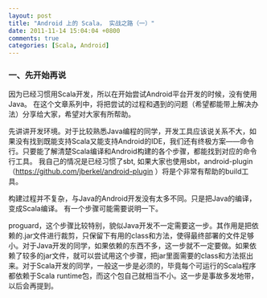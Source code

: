 ```yaml
---
layout: post
title: "Android 上的 Scala， 实战之路（一）"
date: 2011-11-14 15:04:04 +0800
comments: true
categories: [Scala, Android]
---
```


### 一、先开始再说


因为已经习惯用Scala开发，所以在开始尝试Android平台开发的时候，没有使用Java。
在这个文章系列中，将把尝试的过程和遇到的问题（希望都能带上解决办法）分享给大家，希望对大家有所帮助。
<!-- more -->



先讲讲开发环境。对于比较熟悉Java编程的同学，开发工具应该说关系不大，如果没有找到既能支持Scala又能支持Android的IDE，我们还有终极方案——命令行。只要能了解清楚Scala编译和Android构建的各个步骤，都能找到对应的命令行工具。
我自己的情况是已经习惯了sbt, 如果大家也使用sbt，android-plugin（https://github.com/jberkel/android-plugin ）将是个非常有帮助的build工具。

构建过程并不复杂，与Java的Android开发没有太多不同。只是把Java的编译，变成Scala编译。
有一个步骤可能需要说明一下。

proguard，这个步骤比较特别，貌似Java开发不一定需要这一步。其作用是把依赖的.jar文件进行裁剪，只保留下有用的class和方法，使得最终部署的文件足够小。对于Java开发的同学，如果依赖的东西不多，这一步就不一定要做。如果依赖了较多的jar文件，就可以尝试用这个步骤，把jar里面需要的class和方法抠出来。对于Scala开发的同学，一般这一步是必须的，毕竟每个可运行的Scala程序都依赖于Scala runtime包，而这个包自己就相当不小。这一步是事故多发地带，以后会再提到。
